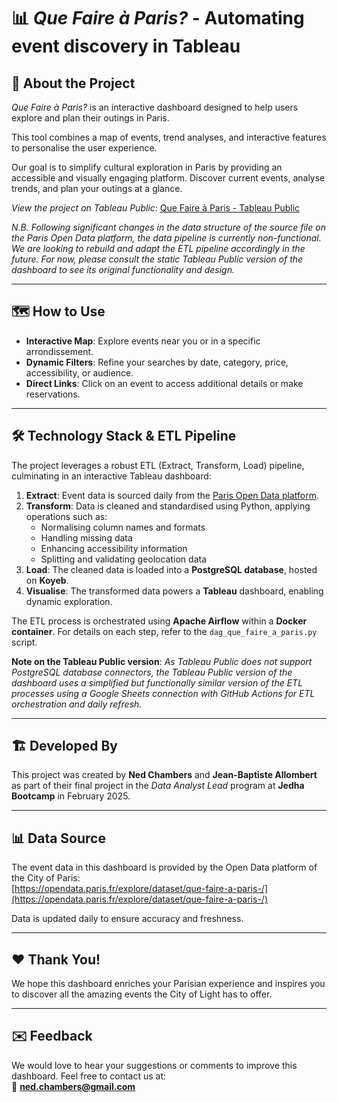 # 📊 *Que Faire à Paris?* - Automating event discovery in Tableau

## 📖 About the Project
*Que Faire à Paris?* is an interactive dashboard designed to help users explore and plan their outings in Paris.

This tool combines a map of events, trend analyses, and interactive features to personalise the user experience.

Our goal is to simplify cultural exploration in Paris by providing an accessible and visually engaging platform. Discover current events, analyse trends, and plan your outings at a glance.

*View the project on Tableau Public*: [Que Faire à Paris - Tableau Public](https://public.tableau.com/app/profile/ned.chambers/viz/que_faire_a_paris_dashboard_public/QuefaireParis)


*N.B. Following significant changes in the data structure of the source file on the Paris Open Data platform, the data pipeline is currently non-functional. We are looking to rebuild and adapt the ETL pipeline accordingly in the future. For now, please consult the static Tableau Public version of the dashboard to see its original functionality and design.*

---

## 🗺️ How to Use
- **Interactive Map**: Explore events near you or in a specific arrondissement.
- **Dynamic Filters**: Refine your searches by date, category, price, accessibility, or audience.
- **Direct Links**: Click on an event to access additional details or make reservations.

---

## 🛠️ Technology Stack & ETL Pipeline
The project leverages a robust ETL (Extract, Transform, Load) pipeline, culminating in an interactive Tableau dashboard:

1. **Extract**: Event data is sourced daily from the [Paris Open Data platform](https://opendata.paris.fr/explore/dataset/que-faire-a-paris-/).
2. **Transform**: Data is cleaned and standardised using Python, applying operations such as:
   - Normalising column names and formats
   - Handling missing data
   - Enhancing accessibility information
   - Splitting and validating geolocation data
3. **Load**: The cleaned data is loaded into a **PostgreSQL database**, hosted on **Koyeb**.
4. **Visualise**: The transformed data powers a **Tableau** dashboard, enabling dynamic exploration.

The ETL process is orchestrated using **Apache Airflow** within a **Docker container**. For details on each step, refer to the `dag_que_faire_a_paris.py` script.

**Note on the Tableau Public version**: *As Tableau Public does not support PostgreSQL database connectors, the Tableau Public version of the dashboard uses a simplified but functionally similar version of the ETL processes using a Google Sheets connection with GitHub Actions for ETL orchestration and daily refresh.*

---

## 🏗️ Developed By
This project was created by **Ned Chambers** and **Jean-Baptiste Allombert** as part of their final project in the *Data Analyst Lead* program at **Jedha Bootcamp** in February 2025.

---

## 📊 Data Source
The event data in this dashboard is provided by the Open Data platform of the City of Paris:  
[https://opendata.paris.fr/explore/dataset/que-faire-a-paris-/](https://opendata.paris.fr/explore/dataset/que-faire-a-paris-/)

Data is updated daily to ensure accuracy and freshness.

---

## ❤️ Thank You!
We hope this dashboard enriches your Parisian experience and inspires you to discover all the amazing events the City of Light has to offer.

---

## ✉️ Feedback
We would love to hear your suggestions or comments to improve this dashboard. Feel free to contact us at:  
📧 **ned.chambers@gmail.com**
